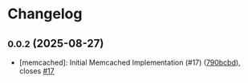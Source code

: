 # Changelog

## <small>0.0.2</small> (2025-08-27)

* [memcached]: Initial Memcached Implementation (#17) ([790bcbd](https://github.com/CloudPirates-io/helm-charts/commit/790bcbd)), closes [#17](https://github.com/CloudPirates-io/helm-charts/issues/17)
